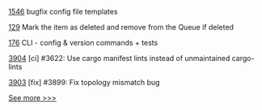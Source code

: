 
[1546](https://github.com/hyperledger/solang/pull/1546) bugfix config file templates

[129](https://github.com/hyperledger-labs/fabric-operator/pull/129) Mark the item as deleted and remove from the Queue if deleted

[176](https://github.com/hyperledger-labs/orion-sdk-go/pull/176) CLI - config & version commands + tests

[3904](https://github.com/hyperledger/iroha/pull/3904) [ci] #3622: Use cargo manifest lints instead of unmaintained cargo-lints

[3903](https://github.com/hyperledger/iroha/pull/3903) [fix] #3899: Fix topology mismatch bug


[See more >>>](https://start-here.hyperledger.org/pull-requests)
